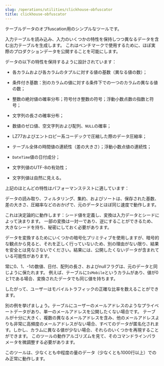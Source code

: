 ```yaml
---
slug: /operations/utilities/clickhouse-obfuscator
title: clickhouse-obfuscator 
---
```


テーブルデータのオブfuscation用のシンプルなツールです。

入力テーブルを読み込み、入力のいくつかの特性を保持しつつ異なるデータを含む出力テーブルを生成します。
これはベンチマークで使用するために、ほぼ実際のプロダクションデータを公開することを可能にします。

データの以下の特性を保持するように設計されています：
- 各カラムおよび各カラムのタプルに対する値の基数（異なる値の数）；
- 条件付き基数：別のカラムの値に対する条件下での一つのカラムの異なる値の数；
- 整数の絶対値の確率分布；符号付き整数の符号；浮動小数点数の指数と符号；
- 文字列の長さの確率分布；
- 数値のゼロ値、空文字列および配列、`NULL`の確率；

- LZ77およびエントロピー系コーデックで圧縮した際のデータ圧縮率；
- テーブル全体の時間値の連続性（差の大きさ）；浮動小数点値の連続性；
- `DateTime`値の日付成分；

- 文字列値のUTF-8の有効性；
- 文字列値は自然に見える。

上記のほとんどの特性はパフォーマンステストに適しています：

データの読み取り、フィルタリング、集約、およびソートは、保存された基数、差の大きさ、圧縮率などのおかげで、元のデータとほぼ同じ速度で動作します。

これは決定論的に動作します：シード値を定義し、変換は入力データとシードによって決まります。
一部の変換は一対一であり、逆にすることができるため、大きなシードを持ち、秘密にしておく必要があります。

データを変換するためにいくつかの暗号化プリミティブを使用しますが、暗号的な観点から見ると、それを正しく行っていないため、別の理由がない限り、結果を安全とは見なさないでください。結果には、公開したくないデータが含まれている可能性があります。

常に0、1、-1の数値、日付、配列の長さ、およびnullフラグは、元のデータと同じように保たれます。
例えば、テーブルに`IsMobile`というカラムがあり、値が0と1である場合、変換されたデータでも同じ値を持ちます。

したがって、ユーザーはモバイルトラフィックの正確な比率を数えることができます。

別の例を挙げましょう。テーブルにユーザーのメールアドレスのようなプライベートデータがあり、単一のメールアドレスを公開したくない場合です。
テーブルが十分に大きく、複数の異なるメールアドレスを含み、他のメールアドレスよりも非常に高頻度のメールアドレスがない場合、すべてのデータが匿名化されます。しかし、カラムに異なる値が少ない場合、それらのいくつかを再現することができます。
このツールの動作アルゴリズムを見て、そのコマンドラインパラメータを微調整する必要があります。

このツールは、少なくとも中程度の量のデータ（少なくとも1000行以上）でのみ正常に動作します。
